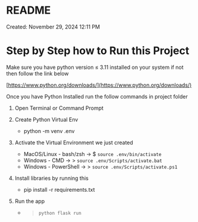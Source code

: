 # README

Created: November 29, 2024 12:11 PM

# Step by Step how to Run this Project

Make sure you have python version ≤ 3.11  installed on your system if not then follow the link below

[https://www.python.org/downloads/](https://www.python.org/downloads/)

Once you have Python Installed run the follow commands in project folder

1. Open Terminal or Command Prompt 

1. Create Python Virtual Env
    - python -m venv .env

1. Activate the Virtual Environment we just created
    - MacOS/Linux - bash/zsh → $ `source .env/bin/activate`
    - Windows - CMD → > `source .env/Scripts/activate.bat`
    - Windows - PowerShell → > `source .env/Scripts/activate.ps1`

1. Install libraries by running this
    - pip install -r requirements.txt

1. Run the app 
    - > `python flask run`